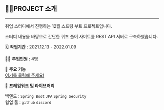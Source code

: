 ## 👩‍🏫PROJECT 소개

---

취업 스터디에서 진행하는 12월 스프링 부트 프로젝트입니다.

스터디 내용을 바탕으로 간단한 퀴즈 풀이 사이트를 REST API 서버로 구축하였습니다.  

🗓️ **작업기간** : 2021.12.13 - 2022.01.09

👨‍💻 **투입인원** : 4명

📒 **주요 기능**  
[여기를 클릭해 주세요!](https://github.com/intensive-study/SpringProject_new/wiki)


🌱 **프레임워크 및 라이브러리**

백엔드 : `Spring Boot` `JPA` `Spring Security`  
협업 툴 : `github` `discord`

